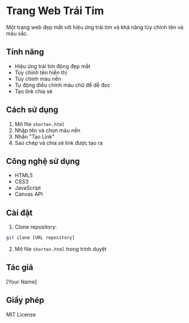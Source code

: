 # Trang Web Trái Tim

Một trang web đẹp mắt với hiệu ứng trái tim và khả năng tùy chỉnh tên và màu sắc.

## Tính năng

- Hiệu ứng trái tim động đẹp mắt
- Tùy chỉnh tên hiển thị
- Tùy chỉnh màu nền
- Tự động điều chỉnh màu chữ để dễ đọc
- Tạo link chia sẻ

## Cách sử dụng

1. Mở file `shorten.html`
2. Nhập tên và chọn màu nền
3. Nhấn "Tạo Link"
4. Sao chép và chia sẻ link được tạo ra

## Công nghệ sử dụng

- HTML5
- CSS3
- JavaScript
- Canvas API

## Cài đặt

1. Clone repository:
```bash
git clone [URL repository]
```

2. Mở file `shorten.html` trong trình duyệt

## Tác giả

[Your Name]

## Giấy phép

MIT License 